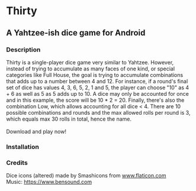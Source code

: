 # Thirty
## A Yahtzee-ish dice game for Android
### Description
Thirty is a single-player dice game very similar to Yahtzee. However, instead of trying to accumulate as many faces of one kind, or special categories like Full House, the goal is trying to accumulate combinations that adds up to a number between 4 and 12. For instance, if a round's final set of dice has values 4, 3, 6, 5, 2, 1 and 5, the player can choose "10" as 4 + 6 as well as 5 as 5 adds up to 10. A dice may only be accounted for once and in this example, the score will be 10 * 2 = 20. Finally, there's also the combination Low, which allows accounting for all dice < 4. There are 10 possible combinations and rounds and the max allowed rolls per round is 3, which equals max 30 rolls in total, hence the name.<br>
<br> Download and play now!
### Installation
### Credits
Dice icons (altered) made by Smashicons from www.flaticon.com <br>
Music: https://www.bensound.com
